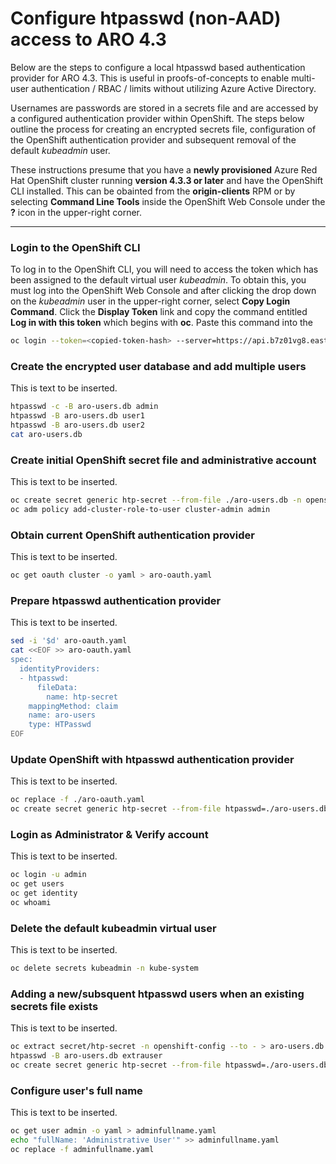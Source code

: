 # Configure htpasswd (non-AAD) access to ARO 4.3

Below are the steps to configure a local htpasswd based authentication provider for ARO 4.3. This is useful in proofs-of-concepts to enable multi-user authentication / RBAC / limits without utilizing Azure Active Directory.

Usernames are passwords are stored in a secrets file and are accessed by a configured authentication provider within OpenShift. The steps below outline the process for creating an encrypted secrets file, configuration of the OpenShift authentication provider and subsequent removal of the default *kubeadmin* user.

These instructions presume that you have a **newly provisioned** Azure Red Hat OpenShift cluster running **version 4.3.3 or later** and have the OpenShift CLI installed. This can be obainted from the **origin-clients** RPM or by selecting **Command Line Tools** inside the OpenShift Web Console under the **?** icon in the upper-right corner.

---
### Login to the OpenShift CLI
To log in to the OpenShift CLI, you will need to access the token which has been assigned to the default virtual user *kubeadmin*. To obtain this, you must log into the OpenShift Web Console and after clicking the drop down on the *kubeadmin* user in the upper-right corner, select **Copy Login Command**.
Click the **Display Token** link and copy the command entitled **Log in with this token** which begins with **oc**.
Paste this command into the 

```bash
oc login --token=<copied-token-hash> --server=https://api.b7z01vg8.eastus.aroapp.io:6443
```

### Create the encrypted user database and add multiple users
This is text to be inserted.
```bash
htpasswd -c -B aro-users.db admin
htpasswd -B aro-users.db user1
htpasswd -B aro-users.db user2
cat aro-users.db
```

### Create initial OpenShift secret file and administrative account
This is text to be inserted.
```bash
oc create secret generic htp-secret --from-file ./aro-users.db -n openshift-config
oc adm policy add-cluster-role-to-user cluster-admin admin
```

### Obtain current OpenShift authentication provider
This is text to be inserted.
```bash
oc get oauth cluster -o yaml > aro-oauth.yaml
```

### Prepare htpasswd authentication provider
This is text to be inserted.
```bash
sed -i '$d' aro-oauth.yaml
cat <<EOF >> aro-oauth.yaml
spec:
  identityProviders:
  - htpasswd:
      fileData:
        name: htp-secret
    mappingMethod: claim
    name: aro-users
    type: HTPasswd
EOF
```

### Update OpenShift with htpasswd authentication provider
This is text to be inserted.
```bash
oc replace -f ./aro-oauth.yaml 
oc create secret generic htp-secret --from-file htpasswd=./aro-users.db --dry-run -o yaml | oc replace -n openshift-config -f -
```

### Login as Administrator & Verify account
This is text to be inserted.
```bash
oc login -u admin
oc get users
oc get identity
oc whoami
```

### Delete the default kubeadmin virtual user
This is text to be inserted.
```bash
oc delete secrets kubeadmin -n kube-system
```

### Adding a new/subsquent htpasswd users when an existing secrets file exists
This is text to be inserted.
```bash
oc extract secret/htp-secret -n openshift-config --to - > aro-users.db
htpasswd -B aro-users.db extrauser
oc create secret generic htp-secret --from-file htpasswd=./aro-users.db --dry-run -o yaml | oc replace -n openshift-config -f -
```

### Configure user's full name
This is text to be inserted.
```bash
oc get user admin -o yaml > adminfullname.yaml
echo "fullName: 'Administrative User'" >> adminfullname.yaml
oc replace -f adminfullname.yaml
```
